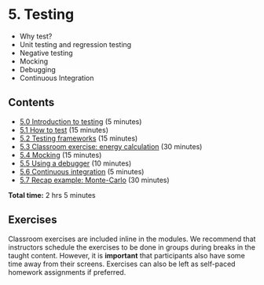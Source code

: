 # 5. Testing

- Why test?
- Unit testing and regression testing
- Negative testing
- Mocking
- Debugging
- Continuous Integration

## Contents

- [5.0 Introduction to testing](05_00_introduction.ipynb) (5 minutes)
- [5.1 How to test](05_01_how_to_test.ipynb) (15 minutes)
- [5.2 Testing frameworks](05_02_testing_frameworks.ipynb) (15 minutes)
- [5.3 Classroom exercise: energy calculation](05_03_energy_example.ipynb) (30 minutes)
- [5.4 Mocking](05_04_mocking.ipynb) (15 minutes)
- [5.5 Using a debugger](05_05_using_a_debugger.ipynb) (10 minutes)
- [5.6 Continuous integration](05_06_continuous_integration.ipynb) (5 minutes)
- [5.7 Recap example: Monte-Carlo](05_07_diffusion_example.ipynb) (30 minutes)

**Total time:** 2 hrs 5 minutes

## Exercises

Classroom exercises are included inline in the modules.
We recommend that instructors schedule the exercises to be done in groups during breaks in the taught content.
However, it is **important** that participants also have some time away from their screens.
Exercises can also be left as self-paced homework assignments if preferred.
